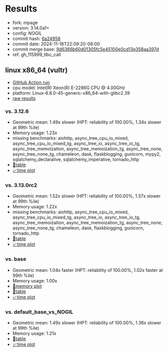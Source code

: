 # Results

- fork: mpage
- version: 3.14.0a1+
- config: NOGIL
- commit hash: [6a24958](https://github.com/mpage/cpython/commit/6a24958)
- commit date: 2024-11-18T22:09:20-08:00
- commit merge base: [9d6366b60d01305fc5e45100e0cd13e358aa397d](https://github.com/mpage/cpython/commit/9d6366b60d01305fc5e45100e0cd13e358aa397d)
- ref: gh_115999_tlbc_call

## linux x86_64 (vultr)

- [GitHub Action run](https://github.com/facebookexperimental/free-threading-benchmarking/actions/runs/11907366581)
- cpu model: Intel(R) Xeon(R) E-2286G CPU @ 4.00GHz
- platform: Linux-6.8.0-45-generic-x86_64-with-glibc2.39
- [raw results](bm-20241118-vultr-x86_64-mpage-gh_115999_tlbc_call-3.14.0a1%2B-6a24958.json)

### vs. 3.12.6

- Geometric mean: 1.49x slower (HPT: reliability of 100.00%, 1.34x slower at 99th %ile)
- Memory usage: 1.23x
- missing benchmarks: aiohttp, async_tree_cpu_io_mixed, async_tree_cpu_io_mixed_tg, async_tree_io, async_tree_io_tg, async_tree_memoization, async_tree_memoization_tg, async_tree_none, async_tree_none_tg, chameleon, dask, flaskblogging, gunicorn, mypy2, sqlalchemy_declarative, sqlalchemy_imperative, tornado_http
- [📄table](bm-20241118-vultr-x86_64-mpage-gh_115999_tlbc_call-3.14.0a1%2B-6a24958-vs-3.12.6.md)
- [📈time plot](bm-20241118-vultr-x86_64-mpage-gh_115999_tlbc_call-3.14.0a1%2B-6a24958-vs-3.12.6.svg)

### vs. 3.13.0rc2

- Geometric mean: 1.52x slower (HPT: reliability of 100.00%, 1.37x slower at 99th %ile)
- Memory usage: 1.22x
- missing benchmarks: aiohttp, async_tree_cpu_io_mixed, async_tree_cpu_io_mixed_tg, async_tree_io, async_tree_io_tg, async_tree_memoization, async_tree_memoization_tg, async_tree_none, async_tree_none_tg, chameleon, dask, flaskblogging, gunicorn, tornado_http
- [📄table](bm-20241118-vultr-x86_64-mpage-gh_115999_tlbc_call-3.14.0a1%2B-6a24958-vs-3.13.0rc2.md)
- [📈time plot](bm-20241118-vultr-x86_64-mpage-gh_115999_tlbc_call-3.14.0a1%2B-6a24958-vs-3.13.0rc2.svg)

### vs. base

- Geometric mean: 1.04x faster (HPT: reliability of 100.00%, 1.02x faster at 99th %ile)
- Memory usage: 1.00x
- [🧠memory plot](bm-20241118-vultr-x86_64-mpage-gh_115999_tlbc_call-3.14.0a1%2B-6a24958-vs-base-mem.svg)
- [📄table](bm-20241118-vultr-x86_64-mpage-gh_115999_tlbc_call-3.14.0a1%2B-6a24958-vs-base.md)
- [📈time plot](bm-20241118-vultr-x86_64-mpage-gh_115999_tlbc_call-3.14.0a1%2B-6a24958-vs-base.svg)

### vs. default_base_vs_NOGIL

- Geometric mean: 1.49x slower (HPT: reliability of 100.00%, 1.36x slower at 99th %ile)
- Memory usage: 1.21x
- [📄table](bm-20241118-vultr-x86_64-mpage-gh_115999_tlbc_call-3.14.0a1%2B-6a24958-vs-default_base_vs_NOGIL.md)
- [📈time plot](bm-20241118-vultr-x86_64-mpage-gh_115999_tlbc_call-3.14.0a1%2B-6a24958-vs-default_base_vs_NOGIL.svg)

